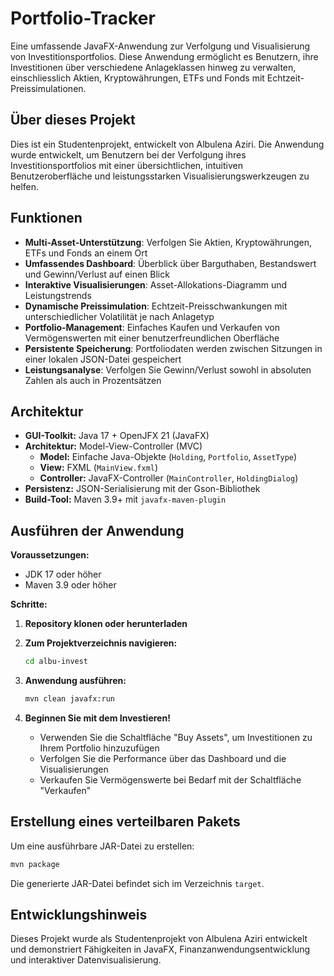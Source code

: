 # Portfolio-Tracker

Eine umfassende JavaFX-Anwendung zur Verfolgung und Visualisierung von Investitionsportfolios. Diese Anwendung ermöglicht es Benutzern, ihre Investitionen über verschiedene Anlageklassen hinweg zu verwalten, einschliesslich Aktien, Kryptowährungen, ETFs und Fonds mit Echtzeit-Preissimulationen.

## Über dieses Projekt

Dies ist ein Studentenprojekt, entwickelt von Albulena Aziri. Die Anwendung wurde entwickelt, um Benutzern bei der Verfolgung ihres Investitionsportfolios mit einer übersichtlichen, intuitiven Benutzeroberfläche und leistungsstarken Visualisierungswerkzeugen zu helfen.

## Funktionen

- **Multi-Asset-Unterstützung**: Verfolgen Sie Aktien, Kryptowährungen, ETFs und Fonds an einem Ort
- **Umfassendes Dashboard**: Überblick über Barguthaben, Bestandswert und Gewinn/Verlust auf einen Blick
- **Interaktive Visualisierungen**: Asset-Allokations-Diagramm und Leistungstrends
- **Dynamische Preissimulation**: Echtzeit-Preisschwankungen mit unterschiedlicher Volatilität je nach Anlagetyp
- **Portfolio-Management**: Einfaches Kaufen und Verkaufen von Vermögenswerten mit einer benutzerfreundlichen Oberfläche
- **Persistente Speicherung**: Portfoliodaten werden zwischen Sitzungen in einer lokalen JSON-Datei gespeichert
- **Leistungsanalyse**: Verfolgen Sie Gewinn/Verlust sowohl in absoluten Zahlen als auch in Prozentsätzen

## Architektur

- **GUI-Toolkit:** Java 17 + OpenJFX 21 (JavaFX)
- **Architektur:** Model-View-Controller (MVC)
  - **Model:** Einfache Java-Objekte (`Holding`, `Portfolio`, `AssetType`)
  - **View:** FXML (`MainView.fxml`)
  - **Controller:** JavaFX-Controller (`MainController`, `HoldingDialog`)
- **Persistenz:** JSON-Serialisierung mit der Gson-Bibliothek
- **Build-Tool:** Maven 3.9+ mit `javafx-maven-plugin`

## Ausführen der Anwendung

**Voraussetzungen:**

- JDK 17 oder höher
- Maven 3.9 oder höher

**Schritte:**

1. **Repository klonen oder herunterladen**

2. **Zum Projektverzeichnis navigieren:**

   ```bash
   cd albu-invest
   ```

3. **Anwendung ausführen:**

   ```bash
   mvn clean javafx:run
   ```

4. **Beginnen Sie mit dem Investieren!**
   - Verwenden Sie die Schaltfläche "Buy Assets", um Investitionen zu Ihrem Portfolio hinzuzufügen
   - Verfolgen Sie die Performance über das Dashboard und die Visualisierungen
   - Verkaufen Sie Vermögenswerte bei Bedarf mit der Schaltfläche "Verkaufen"

## Erstellung eines verteilbaren Pakets

Um eine ausführbare JAR-Datei zu erstellen:

```bash
mvn package
```

Die generierte JAR-Datei befindet sich im Verzeichnis `target`.

## Entwicklungshinweis

Dieses Projekt wurde als Studentenprojekt von Albulena Aziri entwickelt und demonstriert Fähigkeiten in JavaFX, Finanzanwendungsentwicklung und interaktiver Datenvisualisierung.
